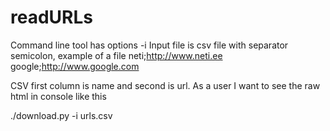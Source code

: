 # readURLs

Command line tool has options -i <input-file>
Input file is csv file with separator semicolon, example of a file
neti;http://www.neti.ee
google;http://www.google.com
 
CSV first column is name and second is url.
As a user I want to see the raw html in console like this
 
./download.py -i urls.csv

